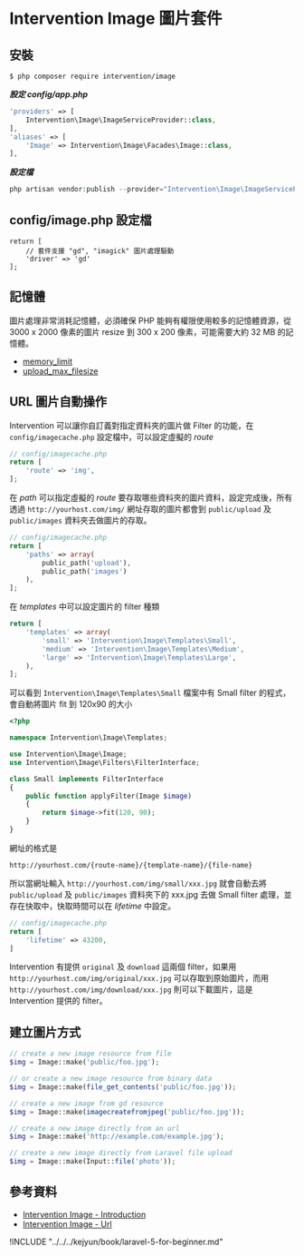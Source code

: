 # Intervention Image 圖片套件

## 安裝

```
$ php composer require intervention/image
```

***設定 config/app.php***

```php
'providers' => [
	Intervention\Image\ImageServiceProvider::class,
],
'aliases' => [
	'Image' => Intervention\Image\Facades\Image::class,
],
```

***設定檔***


```php
php artisan vendor:publish --provider="Intervention\Image\ImageServiceProviderLaravel5"
```

## config/image.php 設定檔

```
return [
    // 套件支援 "gd", "imagick" 圖片處理驅動
    'driver' => 'gd'
];
```

## 記憶體

圖片處理非常消耗記憶體，必須確保 PHP 能夠有權限使用較多的記憶體資源，從 3000 x 2000 像素的圖片 resize 到 300 x 200 像素，可能需要大約 32 MB 的記憶體。

* [memory_limit](http://www.php.net/manual/en/ini.core.php#ini.memory-limit)
* [upload_max_filesize](http://www.php.net/manual/en/ini.core.php#ini.upload-max-filesize)


## URL 圖片自動操作

Intervention 可以讓你自訂義對指定資料夾的圖片做 Filter 的功能，在 `config/imagecache.php` 設定檔中，可以設定虛擬的 *route*

```php
// config/imagecache.php
return [
	'route' => 'img',
];
```

在 *path* 可以指定虛擬的 *route* 要存取哪些資料夾的圖片資料，設定完成後，所有透過 `http://yourhost.com/img/` 網址存取的圖片都會到 `public/upload` 及 `public/images` 資料夾去做圖片的存取。

```php
// config/imagecache.php
return [
	'paths' => array(
        public_path('upload'),
        public_path('images')
    ),
];
```

在 *templates* 中可以設定圖片的 filter 種類

```php
return [
	'templates' => array(
        'small' => 'Intervention\Image\Templates\Small',
        'medium' => 'Intervention\Image\Templates\Medium',
        'large' => 'Intervention\Image\Templates\Large',
    ),
];
```

可以看到 `Intervention\Image\Templates\Small` 檔案中有 Small filter 的程式，會自動將圖片 fit 到 120x90 的大小

```php
<?php

namespace Intervention\Image\Templates;

use Intervention\Image\Image;
use Intervention\Image\Filters\FilterInterface;

class Small implements FilterInterface
{
    public function applyFilter(Image $image)
    {
        return $image->fit(120, 90);
    }
}
```

網址的格式是

```
http://yourhost.com/{route-name}/{template-name}/{file-name}
```

所以當網址輸入 `http://yourhost.com/img/small/xxx.jpg` 就會自動去將 `public/upload` 及 `public/images` 資料夾下的 xxx.jpg 去做 Small filter  處理，並存在快取中，快取時間可以在 *lifetime* 中設定。

```php
// config/imagecache.php
return [
	'lifetime' => 43200,
]
```

Intervention 有提供 `original` 及 `download` 這兩個 filter，如果用 `http://yourhost.com/img/original/xxx.jpg` 可以存取到原始圖片，而用 `http://yourhost.com/img/download/xxx.jpg` 則可以下載圖片，這是 Intervention 提供的 filter。



## 建立圖片方式

```php
// create a new image resource from file
$img = Image::make('public/foo.jpg');

// or create a new image resource from binary data
$img = Image::make(file_get_contents('public/foo.jpg'));

// create a new image from gd resource
$img = Image::make(imagecreatefromjpeg('public/foo.jpg'));

// create a new image directly from an url
$img = Image::make('http://example.com/example.jpg');

// create a new image directly from Laravel file upload
$img = Image::make(Input::file('photo'));
```



## 參考資料
* [Intervention Image - Introduction](http://image.intervention.io/getting_started/introduction)
* [Intervention Image - Url](http://image.intervention.io/use/url)


!INCLUDE "../../../kejyun/book/laravel-5-for-beginner.md"
